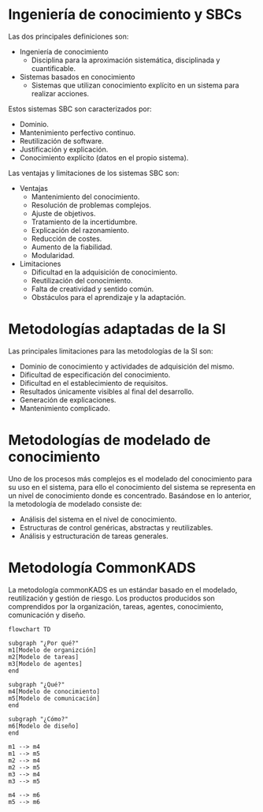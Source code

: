 # Ingeniería de conocimiento y SBCs
Las dos principales definiciones son:
- Ingeniería de conocimiento
	- Disciplina para la aproximación sistemática, disciplinada y cuantificable.
- Sistemas basados en conocimiento
	- Sistemas que utilizan conocimiento explícito en un sistema para realizar acciones.

Estos sistemas SBC son caracterizados por:
- Dominio.
- Mantenimiento perfectivo continuo.
- Reutilización de software.
- Justificación y explicación.
- Conocimiento explícito (datos en el propio sistema).

Las ventajas y limitaciones de los sistemas SBC son:
- Ventajas
	- Mantenimiento del conocimiento.
	- Resolución de problemas complejos.
	- Ajuste de objetivos.
	- Tratamiento de la incertidumbre.
	- Explicación del razonamiento.
	- Reducción de costes.
	- Aumento de la fiabilidad.
	- Modularidad.
- Limitaciones
	- Dificultad en la adquisición de conocimiento.
	- Reutilización del conocimiento.
	- Falta de creatividad y sentido común.
	- Obstáculos para el aprendizaje y la adaptación.


# Metodologías adaptadas de la SI
Las principales limitaciones para las metodologías de la SI son:
- Dominio de conocimiento y actividades de adquisición del mismo.
- Dificultad de especificación del conocimiento.
- Dificultad en el establecimiento de requisitos.
- Resultados únicamente visibles al final del desarrollo.
- Generación de explicaciones.
- Mantenimiento complicado.

# Metodologías de modelado de conocimiento
Uno de los procesos más complejos es el modelado del conocimiento para su uso en el sistema, para ello el conocimiento del sistema se representa en un nivel de conocimiento donde es concentrado.
Basándose en lo anterior, la metodología de modelado consiste de:
- Análisis del sistema en el nivel de conocimiento.
- Estructuras de control genéricas, abstractas y reutilizables.
- Análisis y estructuración de tareas generales.

# Metodología CommonKADS
La metodología commonKADS es un estándar basado en el modelado, reutilización y gestión de riesgo. Los productos producidos son comprendidos por la organización, tareas, agentes, conocimiento, comunicación y diseño.

```mermaid
flowchart TD

subgraph "¿Por qué?"
m1[Modelo de organizción]
m2[Modelo de tareas]
m3[Modelo de agentes]
end

subgraph "¿Qué?"
m4[Modelo de conocimiento]
m5[Modelo de comunicación]
end

subgraph "¿Cómo?"
m6[Modelo de diseño]
end

m1 --> m4
m1 --> m5
m2 --> m4
m2 --> m5
m3 --> m4
m3 --> m5

m4 --> m6
m5 --> m6
```
